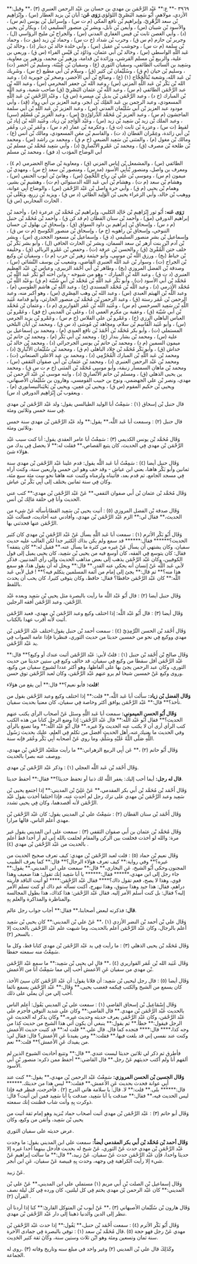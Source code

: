 ٣٩٦٩ -** ع:** عَبْد الرَّحْمَن بن مهدي بن حسان بن عَبْد الرحمن العنبري (٣) ،** وقيل:** الأزدي، مولاهم، أَبُو سَعِيد البَصْرِيّ اللؤلؤي.**رَوَى عَن:** أبان بْن يزيد العطار (س) ، وإِبْرَاهِيم بْن سعد الزُّهْرِيّ، وإبراهيم بْن نافع المكي (م ت س) ، وإسرائيل بْن يونس (تم س) ، والأسود بْن شيبان (س) ، وأيمن بْن نابل، وبشر بْن منصور السليمي (د) ، وبكار بْن يحيى (د) ، وأبي الغصن ثابت بْن قيس الغفاري المدني (س) ، والجراح بْن مليح الرؤاسي (ل) ، وجرير بْن حازم (م س ق) ، وحرب بْن شداد (خ ت س) ، وحماد بْن زيد (مق ت) ، وحماد بْن سلمة (م ت س) ، وحوشب بْن عقيل (س) ، وأبي خلدة خالد بْن دينار (د) ، وخالد بْن عَبد اللَّهِ الواسطي (س) ، وخالد بْن أَبي عثمان، ودَاوُد بْن قَيْس الفراء (س ق) ، وربعي بن علية، والربيع بْن مسلم القرشي، وزائدة بْن قدامة، وزهير بْن محمد، وزهير بن معاوية، وسَعِيد بن السائب الطائفي، وسفيان الثوري (ع) ، وسفيان بْن عُيَيْنَة، وسليم بْن أخضر (ت) ، وسليم بْن حيان (م ق) ، وسُلَيْمان بْن كثير (ق) ، وسلام بْن أَبي مطيع (خ س) ، وشَرِيك بْن عَبد الله، وشعبة بْنالْحَجَّاج (١) (ع) ، وصالح بْن أَبي الأخضر، وصخر بْن جويرية (د) ، وعبد الله بْن بَكْر بْن عَبد اللَّهِ المزني (س) ، وعبد الله بْن جعفر المخرمي (س) ، وعبد الله بْن عبد الرَّحْمَن الطائفي (م س) ، وعبد اللَّه بْن عثمان البَصْرِيّ (ق) صاحب شعبة، وعبد اللَّه بْن المبارك (خ د) ، وعبد الرَّحْمَن بْن بديل بْن ميسرة (س ق) ، وعَبْد الرَّحْمَنِ بْن عَبد اللَّهِ المسعودي، وعبد الرحمن بن عَبد المَلِك بْن أبجر، وعبد العزيز بن أَبي رواد (قد) ، وأبي مودود عبد العزيز بْن أَبي سُلَيْمان المدني (س) ، وعبد العزيز بْن عَبد اللَّهِ بْن أَبي سلمة الماجشون (م س) ، وعبد العزيز بْن مُحَمَّد الدَّراوَرْدِيّ (س) ، وعبد الْعَزِيز بْن مُسْلِم (سي) ، وعبد الملك بْن زيد بْن سَعِيد بْن زيد (س) ، وعَبْد الْوَاحِدِ بْن زياد، وعُبَيد الله بْن إياد بْن لقيط (ت س) ، وعزرة بْن ثابت (ت ق) ، وعكرمة بْن عمار (م د س) ، وعُمَر بْن ذر، وعُمَر بْن أَبي زائدة، وعِمْران القطان (د ت) ، والقاسم بْن معَنِ المسعودي، ومالك بْن أنس (ع) ، ومالك بْن مغول (م) ، والمثنى بْن سَعِيد الضبعي (خ م ق) ، ومحمد بن راشد (س) ، ومحمد بْن طلحة بْن مصرف (ق) ، ومحمد بْن عَمْرو الأَنْصارِيّ (د) ، وأبي سَعِيد مُحَمَّد بْن مسلم بْن أَبي الوضاح المؤدب (د فق) ، ومحمد بْن مسلم

الطائفي (س) ، والمشمعل بْن إياس المزني (ق) ، ومعاوية بْن صالح الحضرمي (م ٤) ، ومعرف بن واصل، ومنصور بْنأَبِي الأسود (مد س) ، ومنصور بْن سعد (خ س) ، ومهدي بْن ميمون (م س) ، وموسى بْن علي بْن رباح اللَّخْمِيّ (س) ، وهانئ بْن أيوب الحنفي (س) ، وهشام بْن سعد (م ت) ، وهشام بْن أَبي عَبد الله الدستوائي (م ت) ، وهشيم بْن بشير، وهمام بْن يحيى (م ق) ، وأبي حرة واصل بْن عَبْد الرَّحْمَن (س) ، والوضاح أَبِي عوانة، ووهيب بْن خالد، وأبي الزعراء يحيى بْن الْوَلِيد الطائي (د س ق) ، ويزيد بْن زريع، ويَعْلَى بْن الحارث المحاربي (س ق) .

**رَوَى عَنه:** أَبُو ثور إِبْرَاهِيم بْن خَالِد الكلبي، وإبراهيم بْن مُحَمَّد بْن عرعرة (م) ، وأحمد بْن إبراهيم الدورقي (مق) ، وأحمد بْن سنان القطان (م قد كن ق) ، وأحمد بْن مُحَمَّد بْن حنبل (م د س) ، وإسحاق بْن إبراهيم بن داود السواق (ق) ، وإسحاق بْن بهلول بْن حسان التنوخي، وإسحاق بْن راهويه (خ م) ، وإسحاق بْن منصور الكوسج (م ت س ق) ، وإسماعيل بْن بشر منصور السليمي (د ق) ، وإسماعيل بْن مسعود الجحدري (س) ، وبشر بْن آدم ابْن بنت أزهر بْن سعد السمان، وبشر بْن الحارث الحافي (ل) ، وأبو بشر بَكْر بْن خلف ختن الْمُقْرِئ (ق) ، والحسن بْن عرفة (ت) ، وحفص بْن عَمْرو الربالي (ق) ، وخليفة بْن خياط (بخ) ، ورزق اللَّه بْن موسى، وأبو خيثمة زهير بْن حرب (م د) ، وسفيان بْن وكيع بْن الجراح (ت) ، وسوار بْن عَبد اللَّه العنبري القاضي، وشعيب بْن يوسف النَّسَائي (س) ، وصدقة بْن الفضل المروزي (بخ) ، وطاهر بْن أَبي أَحْمَد الزبيري، وعباس بْن عَبْد العظيم العنبري (د ت ق) ، وعبد الله بْن المبارك - وهو من شيوخه - وابن أخته أَبُو بَكْر عَبد اللَّهِ بْن مُحَمَّد بْن أَبي الأسود (ت) ، وأبو بَكْر عَبد اللَّهِ بْن مُحَمَّد بْن أَبي شَيْبَة (م ق) ،وعَبْد اللَّهِ بْن مُحَمَّد الأذرمي (د) ، وعبد اللَّه بْن مُحَمَّد المسندي (خ) ، وعبد اللَّهِ بْن هاشم الطوسي (م) ، وعبد اللَّه بْن الهيثم العبدي (س) ، وعبد الله بْن وهب المِصْرِي (س) ، وهو أكبر منه، وعبد الرحمن بْن عُمَر رستة (ق) ، وعبد الرحمن بْن مُحَمَّد بْن منصور الحارثي، وأبو قدامة عُبَيد اللَّهِ بْن سَعِيد السرخسي (م س) ، وعُبَيد اللَّه بْن عُمَر القواريري (م د) ، وعثمان بْن مُحَمَّد بْن أَبي شَيْبَة (ق) ، وعقبة بن مكرم العمي (د) ، وعلي بْن المديني (خ فق) ، وعَمْرو بْن العباس الباهلي الرزي (خ) ، وعَمْرو بْن علي الفلاس (خ م س) ، وعَمْرو بْن يزيد الجرمي (س) ، وأبو عُبَيد الْقَاسِم بْن سلام، ومجاهد بْن مُوسَى (د س ق) ، ومحمد بْن أبان البلخي المستملي (ت) ، وأبو بكر مُحَمَّد بْن أَحْمَدَ بْن نافع العبدي (م) ، ومحمد بن إسماعيل بن علية (س) ، ومحمد بْن بشار بندار (ع) ، ومحمد بْن أَبي بَكْر (م) ، ومحمد بْن حاتم بْن ميمون السمين (م د) ، ومحمد بْن حاتم بْن يونس الجرجرائي (د) ، ومحمد بْن خالد بْن خداش (ق) ، وأبو بَكْر مُحَمَّد بْن خلاد الباهلي (م ق) ، ومحمد بْن سُلَيْمان الأَنْبارِيّ (د) ، ومحمد بْن عَبد اللَّهِ بْن المبارك الْمُخَرِّمِي (د) ، ومحمد بن عبد الاعلى الصنعاني (ت) ، ومحمد بْن عَبْد الرحمن العنبري (د) ، ومحمد بْن عثمان بْن أَبي صفوان الثقفي (س) ، ومحمد بْن ماهان السمسار زنبقة، وأبو موسى مُحَمَّد بْن المثنى (خ م ت س ق) ، ومحمد ين يحيى الذهلي (ق) ، ومسلم بْن حاتم الأَنْصارِيّ (د) ، وابنه موسى بْن عَبْد الرحمن بْن مهدي، ونصر بْن علي الجهضمي، ونوح بن حبيب القومسي، وهارون بن سُلَيْمان الأصبهاني، ويحيى بْن حكيم المقوم (س ق) ، ويحيى بْن مَعِين، ويحيى بْن يَحْيَىالنيسابوري (م) ، ويعقوب بْن إِبْرَاهِيم الدورقي (د س) .

قال حنبل بْن إسحاق (١) : سَمِعْتُ أبا الوليد الطيالسي يقول: ولد عَبْد الرَّحْمَن بْن مهدي فِي سنة خمس وثلاثين ومئة.

قال حنبل (٢) : وسمعت أبا عَبد اللَّه،** يقول:** ولد عَبْد الرَّحْمَن بْن مهدي سنة خمس وثلاثين ومئة.

وَقَال مُحَمَّد بْن يونس الكديمي (٣) : سَمِعْتُ أبا عامر العقدي يقول: أنا كنت سبب عَبْد الرَّحْمَن بْن مهدي فِي الحديث، كان يتبع القصاص،** فقلت له:** لا يحصل فِي يدك من هؤلاء شئ.

وَقَال حنبل أيضا (٤) : سَمِعْتُ أبا عَبد اللَّه يقول: قدم علينا عَبْد الرَّحْمَن بْن مهدي سنة ثمانين وأبو بَكْر هاهنا، يعني ابن عياش - وقد خف وهو ابن خمس وأربعين سنة، وكنت أراه فِي مسجد الجامع، ثم قدم بعد، فأتيناه ولزمناه وكتبت عنه هاهنا نحو ست مئة سبع مئة، وكان فِي سنة ثمانين يختلف إلى أَبِي بَكْر بْن عياش.

وَقَال مُحَمَّد بْن عثمان بْن أَبي صفوان الثقفي،** عَنْ عَبْد الرَّحْمَن بْن مهدي:** كتب عني الحديث وأنا فِي حلقة مَالِك بْن أنس.

وَقَال صدقة بْن الفضل المروزي (٥) : أتيت يحيى بْن سَعِيد القطانأسأله عَنْ شيء من الحديث،** فقال لي:** الزم عَبْد الرَّحْمَن بْن مهدي، وأفادني عنه أحاديث، فسألت عَبْد الرَّحْمَن عنها فحدثني بها.

وَقَال أَبُو بَكْر الأثرم (١) : سمعت أبا عَبد اللَّهِ يسأل عَنْ عَبْد الرَّحْمَنِ بْن مهدي كان كثير الحديث؟****** فقال:****** قد سمع ولم يكن بذاك الكثير جدا لكن الغالب عليه حديث سفيان، وكان يشتهي أن يسأل عَنْ غيره من كثرة ما يسأل عنه،** فقيل له:** كان يتفقه؟ فقال: كان يتوسع فِي الفقه، كان أوسع فيه من يحيى بْن سَعِيد، كان يحيى يميل إلى قول الكوفيين، وكان عَبْد الرَّحْمَن يذهب إلى بعض مذاهب الحديث وإلى رأي المدنيين. فذكر لأبي عَبد اللَّه عَنْ إنسان أنه يحكي عنه القدر.** قال:** ويحل له أن يقول هذا، هو سمع هذا منه؟** ثم قال:** يجئ إلى إمام من أئمة المسلمين يتكلم فيه؟** ! قيل لأبي عَبد اللَّه:** كان عَبْد الرَّحْمَن حافظا؟ فقال: حافظ، وكان يتوقى كثيرا، كان يحب أن يحدث باللفظ.

وَقَال حنبل أيضا (٢) : قال أَبُو عَبْد اللَّه ما رأيت بالبصرة مثل يحيى بْن سَعِيد وبعده عَبْد الرَّحْمَن، وعبد الرَّحْمَن أفقه الرجلين.

وَقَال أيضا (٣) : قال أَبُو عَبْد اللَّه: إذا اختلف وكيع وعبد الرَّحْمَن بْن مهدي، فعبد الرَّحْمَن أثبت لأنه أقرب عهدا بالكتاب.

وَقَال أَحْمَد بْن الحسن التِّرْمِذِيّ (٤) : سمعت أحمد بْن حنبل يقول:اختلف عَبْد الرَّحْمَن بْن مهدي ووكيع فِي نحو من خمسين حديثا من حديث الثوري، فنظرنا فإذا عامة الصواب فِي يد عَبْد الرَّحْمَن.

وَقَال صالح بْن أَحْمَد بْن حنبل (١) : قلتُ لأبي: عَبْد الرَّحْمَن أثبت عندك أو وكيع؟** قال:** عَبْد الرَّحْمَن أقل سقطا من وكيع فِي سفيان، قد خالف وكيع فِي ستين حديثا من حديث الثوري، وكان عبد الرحمن يجئ بها على ألفاظها، وهو أكثر عددا لشيوخ سفيان من وكيع، وروى وكيع عَنْ خمسين شيخا لم يرو عنهم عَبْد الرَّحْمَن، وكان لعبد الرَّحْمَن توق حسن.

**قلت:** فأبو نعيم؟** قال:** أين يقع من هؤلاء!

**وَقَال الفضل بْن زياد:** سألت أبا عَبد اللَّه،** قلت:** إذا اختلف وكيع وعبد الرَّحْمَن بقول من نأخذ؟** قال:** عَبْد الرَّحْمَن يوافق أكثر وخاصة فِي سفيان، كان معنيا بحديث سفيان.

**وَقَال أَبُو الحسن الميموني:** سمعت أبا عَبد اللَّهِ وسئل عَنْ أصحاب الرأي يكتب عنهم الحديث؟** فقال أَبُو عَبْد اللَّه:** قال عَبْد الرَّحْمَن: إذا وضع الرجل كتابا من هذه الكتب كتب الرأي أرى أن لا يكتب عنه الحديث ولا غيره.** قال أَبُو عَبْد اللَّه:** وما تصنع بالرأي وفي الحديث ما يغنيك عنه، أهل الحديث أفضل من تكلم فِي العلم، عليك بحديث رَسُول اللَّهِ صَلَّى اللَّهُ عَلَيْهِ وسَلَّمَ، وما روي عَنْ أصحابه أَبِي بَكْر وعُمَر فإنه سنة.

وَقَال أَبُو حاتم (٢) ،** عَن أَبِي الربيع الزهراني:** ما رأيت مثلعَبْد الرَّحْمَنِ بْن مهدي، ووصف عنه بصرا بالحديث.

وَقَال أَحْمَد بْن عَبد اللَّه العجلي (١) : وذكر عَبْد الرَّحْمَن بْن مهدي.

**قال له رجل:** أيما أحب إليك: يغفر اللَّه لك ذنبا أو تحفظ حديثا؟** فقال:** أحفظ حديثا.

وَقَال أَحْمَد بْن مُحَمَّد بْن أَبي بكر المقدمي،** عَنْ عَلِيّ بْن المديني:** إذا اجتمع يحيى بْن سَعِيد وعبد الرَّحْمَن بْن مهدي على ترك رجل لم أحدث عنه، فإذا اختلفا أخذت بقول عَبْد الرَّحْمَن لأنه أقصدهما، وكان فِي يحيى تشدد.

وَقَال أَحْمَد بْن سنان القطان (٢) : سَمِعْتُ علي بْن المديني يقول: كان عَبْد الرَّحْمَن بْن مهدي أعلم الناس، قالها مرارا.

وَقَال مُحَمَّد بْن عثمان بن أَبي صفوان الثقفي (٣) : سمعت علي ابن المديني يقول غير مرة: والله لو أخذت فحلفت بين الركن والمقام لحلفت بالله إني لم أر أحدا قط أعلم بالحديث من عَبْد الرَّحْمَن بْن مهدي (٤) .

وَقَال نعيم بْن حماد (٥) : قلت لعبد الرَّحْمَن بْن مهدي: كيف تعرف صحيح الحديث من غيره؟** وفي رواية:** كيف تعرف هؤلاء الرجال؟** قال:** كما يعرف الطبيب المجنون.وحكى أَبُو الشيخ، عَنِ البخاري،** قال:** سمعت علي ابن المديني،** يقول:** جاء رجل إلى ابن مهدي،****** فقال:****** يا أبا سَعِيد إنك تقول: هذا ضعيف وهذا قوي، وهذا لا يصح، فعم تقول ذاك؟**** فقال عَبْد الرَّحْمَن:**** لو أتيت الناقد فأريته دراهم، فقال: هذا جيد وهذا ستوق، وهذا نبهرج، أكنت تسأله عم ذاك أو كنت تسلم الأمر إليه؟ فقال: بل كنت أسلم الأمر إليه. فقال عَبْد الرَّحْمَن: هذا كذاك، هذا بطول المجالسة والمناظرة والمذاكرة والعلم بِهِ.

**قال:** فذكرته لبعض أصحابنا،** فقال:** أجاب جواب رجل عالم.

وَقَال علي بْن أحمد بْن النضر الأزدي (١) ،** عَنْ علي بْن المديني:** كان يحيى بْن سَعِيد أعلم بالرجال، وكان عَبْد الرَّحْمَن أعلم بالحديث، وما شبهت علم عَبْد الرَّحْمَن بالحديث إلا بالسحر (٢) .

وَقَال مُحَمَّد بْن يحيى الذهلي (٣) : ما رأيت فِي يد عَبْد الرَّحْمَن بْن مهدي كتابا قط، وكل ما سَمِعْتُ منه سمعته حفظا.

وَقَال عُبَيد الله بْن عُمَر القواريري (٤) ،** قال لي يحيى بْن سَعِيد:** ما سمع عَبْد الرَّحْمَن بْن مهدي من سفيان عَنِ الأعمش أحب إلي مما سَمِعْتُ أنا من الأعمش.

وَقَال أيضا (٥) : قال رجل ليحيى بْن سَعِيد: أن فلانا يقول: أن عَبْد الرَّحْمَن كان سيئ الأخذ، كان يسمع من الشيخ والكتب فِيكمه فغضب يحيى،** وَقَال:** عَبْد الرَّحْمَن يسمع نائما أحب إلي من أن يملي على ذلك.

وَقَال إِسْمَاعِيل بْن إسحاق القاضي (١) : سمعت علي بْن المديني يَقُول: أعلم الناس بالحديث عَبْد الرَّحْمَن بْن مهدي.** قال القاضي:** وكان علي شديد التوقي فأجزم على عَبْد الرَّحْمَن، وكان عَبْد الرَّحْمَن يعرف حديثه وحديث غيره،** وكان يذكر له الحديث عَنِ الرجل فيقول:** خطأ.** ثم يقول:** ينبغي أن يكون أتي هذا الشيخ من حديث كذا من وجه كذا،**** قال:**** فتجده كما قال. قال علي.** قلت له:** قد كتبت حديث الأعمش وكنت عند نفسي إني قد بلغت فيها،** فقلت:** ومن يفيدنا عَنِ الأعمش؟ قال: فقال لي: من يفيدك عَنِ الأعمش؟** قلت:** نعم.

فأطرق ثم ذكر لي ثلاثين حديثا ليست عندي.** قال:** وتتبع أحاديث الشيوخ الذين لم ألقهم أنا ولم أكتب حديثهم عَنْ رجل.** قال القاضي:** أحفظ ممن ذكره: منصور بْن أَبي الأسود.

**وَقَال الحسين بْن الحسن المروزي:** سَمِعْتُ عَبْد الرحمن بْن مهدي،** يقول:** كنت عند أَبِي عوانة فحدث بحديث عَنِ الأعمش،** فقلت:** ليس هذا من حديثك.****** قال:****** بلى.** قلت:** لا. قال: يا سلامة هاتي الدرج (٢) . فأخرجت، فنظر فيه فإذا ليس الحديث فيه،** فقال:** صدقت يا أبا سَعِيد، صدقت يا أبا سَعِيد فمن أين أتيت؟ قال: ذوكرت بِهِ وأنت شاب فظننت إنك سمعته.

وَقَال أبو حاتم (٣) : عَبْد الرَّحْمَن بْن مهدي أثبت أصحاب حماد بْنزيد وهو إمام ثقة أثبت من يحيى بْن سَعِيد، وأتقن من وكيع، وكان

عرض حديثه على سفيان الثوري.

**وَقَال أحمد بْن مُحَمَّد بْن أَبي بكر المقدمي أيضاً:** سمعت علي ابن المديني يقول: ما وجدت عَبْد الرَّحْمَنِ بْن مهدي حدث عَنْ الثوري، عَنْ شيخ له بحديث فأدخل بينهما أحدا غيره إلا حديثا واحدا، فإن عَبْد الرَّحْمَن حدث عَنْ سفيان، عَنْ زبيد،** قال:** ما سألت إبراهيم عَنْ شيء إلا رأيت الكراهية فِي وجهه، وحدث بِهِ قبيصة عَنْ سفيان، عَنِ ابن أبجر.

عَنْ زبيد.

وَقَال إسماعيل بْن الصلت بْن أَبي مريم (١) مستملي علي ابن المديني،** عَنْ علي بْن المديني:** كان عَبْد الرحمن بْن مهدي يختم فِي كل ليلتين، كان ورده فِي كل ليلة نصف القرآن (٢) .

وَقَال هارون بْن سُلَيْمان الأصبهاني (٣) ،** عَنْ أيوب بْن المتوكل القارئ:** كنا إذا أردنا أن ننظر إلى الدين والدنيا ذهبنا إلى دار عَبْد الرَّحْمَن بْن مهدي.

وَقَال أَبُو بَكْر الأثرم (٤) : سمعت أَحْمَد بْن حنبل،** يَقُول:** إذا حدث عَبْد الرَّحْمَن بْن مهدي عَنْ رجل فهو حجة (٥) .قال مُحَمَّد بْن سعد (١) : توفي بالبصرة فِي جمادى الآخرة سنة ثمان وتسعين ومئة وهو ابْن ثلاث وستين سنة، وكَانَ ثقة كثير الحَدِيث.

وكَذَلِكَ قال علي بْن المديني (٢) وغير واحد في مبلغ سنه وتاريخ وفاته (٣) .روى له الجماعة.